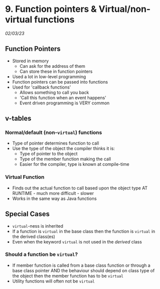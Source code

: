 # 9. Function pointers & Virtual/non-virtual functions
_02/03/23_

## Function Pointers
- Stored in memory
	- Can ask for the address of them
	- Can store these in function pointers
- Used a lot in low-level programming
- Function pointers can be passed into functions
- Used for 'callback functions'
	- Allows something to call you back
	- 'Call this function when an event happens'
	- Event driven programming is VERY common

## v-tables
### Normal/default (non-`virtual`) functions
- Type of pointer determines function to call
- Use the type of the object the compiler thinks it is:
	- Type of pointer to the object
	- Type of the member function making the call
	- Easier for the compiler, type is known at compile-time
### Virtual Function
- Finds out the actual function to call based upon the object type AT RUNTIME - much more difficult - slower
- Works in the same way as Java functions

## Special Cases
- `virtual`-ness is inherited
- If a function is `virtual` in the base class then the function is `virtual` in the derived class(es)
- Even when the keyword `virtual` is not used in the *derived* class

### Should a function be `virtual`?
- If member function is called from a base class function or through a base class pointer AND the behaviour should depend on class type of the object then the member function has to be `virtual`
- Utility functions will often not be `virtual`